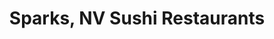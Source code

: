 ---
layout: city
title: Sparks, NV Sushi Restaurants
permalink: /nevada/sparks/
stateAbbr: NV
stateName: Nevada
cityName: Sparks

---
